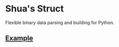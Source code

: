 # Shua's Struct

Flexible binary data parsing and building for Python.

## [Example](./tests/__main__.py)
